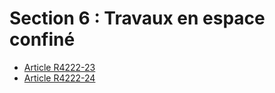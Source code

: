 #  Section 6 : Travaux en espace confiné

* [Article R4222-23](./LEGIARTI000018532285.md)
* [Article R4222-24](./LEGIARTI000018532283.md)
